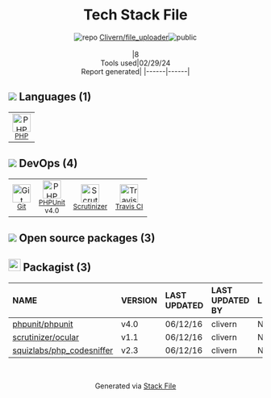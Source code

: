 <!--
&lt;--- Readme.md Snippet without images Start ---&gt;
## Tech Stack
Clivern/file_uploader is built on the following main stack:

- [PHP](http://www.php.net/) – Languages
- [PHPUnit](https://phpunit.de/) – Testing Frameworks
- [Scrutinizer](https://scrutinizer-ci.com/) – Code Review
- [Travis CI](http://travis-ci.com/) – Continuous Integration

Full tech stack [here](/techstack.md)

&lt;--- Readme.md Snippet without images End ---&gt;

&lt;--- Readme.md Snippet with images Start ---&gt;
## Tech Stack
Clivern/file_uploader is built on the following main stack:

- <img width='25' height='25' src='https://img.stackshare.io/service/991/hwUcGZ41_400x400.jpg' alt='PHP'/> [PHP](http://www.php.net/) – Languages
- <img width='25' height='25' src='https://img.stackshare.io/service/1616/1_WsEnddd5Y4EgEHsT054kUQ.jpeg' alt='PHPUnit'/> [PHPUnit](https://phpunit.de/) – Testing Frameworks
- <img width='25' height='25' src='https://img.stackshare.io/service/2017/a5b5e5e6414e2c07bef76c9d2a29cd46.png' alt='Scrutinizer'/> [Scrutinizer](https://scrutinizer-ci.com/) – Code Review
- <img width='25' height='25' src='https://img.stackshare.io/service/460/Lu6cGu0z_400x400.png' alt='Travis CI'/> [Travis CI](http://travis-ci.com/) – Continuous Integration

Full tech stack [here](/techstack.md)

&lt;--- Readme.md Snippet with images End ---&gt;
-->
<div align="center">

# Tech Stack File
![](https://img.stackshare.io/repo.svg "repo") [Clivern/file_uploader](https://github.com/Clivern/file_uploader)![](https://img.stackshare.io/public_badge.svg "public")
<br/><br/>
|8<br/>Tools used|02/29/24 <br/>Report generated|
|------|------|
</div>

## <img src='https://img.stackshare.io/languages.svg'/> Languages (1)
<table><tr>
  <td align='center'>
  <img width='36' height='36' src='https://img.stackshare.io/service/991/hwUcGZ41_400x400.jpg' alt='PHP'>
  <br>
  <sub><a href="http://www.php.net/">PHP</a></sub>
  <br>
  <sub></sub>
</td>

</tr>
</table>

## <img src='https://img.stackshare.io/devops.svg'/> DevOps (4)
<table><tr>
  <td align='center'>
  <img width='36' height='36' src='https://img.stackshare.io/service/1046/git.png' alt='Git'>
  <br>
  <sub><a href="http://git-scm.com/">Git</a></sub>
  <br>
  <sub></sub>
</td>

<td align='center'>
  <img width='36' height='36' src='https://img.stackshare.io/service/1616/1_WsEnddd5Y4EgEHsT054kUQ.jpeg' alt='PHPUnit'>
  <br>
  <sub><a href="https://phpunit.de/">PHPUnit</a></sub>
  <br>
  <sub>v4.0</sub>
</td>

<td align='center'>
  <img width='36' height='36' src='https://img.stackshare.io/service/2017/a5b5e5e6414e2c07bef76c9d2a29cd46.png' alt='Scrutinizer'>
  <br>
  <sub><a href="https://scrutinizer-ci.com/">Scrutinizer</a></sub>
  <br>
  <sub></sub>
</td>

<td align='center'>
  <img width='36' height='36' src='https://img.stackshare.io/service/460/Lu6cGu0z_400x400.png' alt='Travis CI'>
  <br>
  <sub><a href="http://travis-ci.com/">Travis CI</a></sub>
  <br>
  <sub></sub>
</td>

</tr>
</table>


## <img src='https://img.stackshare.io/group.svg' /> Open source packages (3)</h2>

## <img width='24' height='24' src='https://img.stackshare.io/package_manager/1778/default_90cb8b66e85ae5b95928b10bb076ab6a27c7e151.png'/> Packagist (3)

|NAME|VERSION|LAST UPDATED|LAST UPDATED BY|LICENSE|VULNERABILITIES|
|:------|:------|:------|:------|:------|:------|
|[phpunit/phpunit](https://packagist.org/phpunit/phpunit)|v4.0|06/12/16|clivern |N/A|N/A|
|[scrutinizer/ocular](https://packagist.org/scrutinizer/ocular)|v1.1|06/12/16|clivern |N/A|N/A|
|[squizlabs/php_codesniffer](https://packagist.org/squizlabs/php_codesniffer)|v2.3|06/12/16|clivern |N/A|N/A|

<br/>
<div align='center'>

Generated via [Stack File](https://github.com/marketplace/stack-file)
